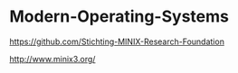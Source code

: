 # Modern-Operating-Systems

https://github.com/Stichting-MINIX-Research-Foundation

http://www.minix3.org/

